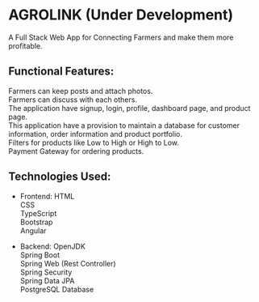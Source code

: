 # AGROLINK (Under Development)

A Full Stack Web App for Connecting Farmers and make them more profitable.

## Functional Features:
Farmers can keep posts and attach photos.  
Farmers can discuss with each others.  
The application have signup, login, profile, dashboard page, and product page.    
This application have a provision to maintain a database for customer information, order information and product portfolio.  
Filters for products like Low to High or High to Low.  
Payment Gateway for ordering products.  

## Technologies Used:
* Frontend:
    HTML  
    CSS  
    TypeScript  
    Bootstrap  
    Angular  
  
* Backend:
    OpenJDK  
    Spring Boot  
    Spring Web (Rest Controller)  
    Spring Security  
    Spring Data JPA  
    PostgreSQL Database  
  
